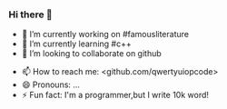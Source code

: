 ### Hi there 👋


- 🔭 I’m currently working on #famousliterature
- 🌱 I’m currently learning #c++
- 👯 I’m looking to collaborate on github
<!--
- 🤔 I’m looking for help with ..
- 💬 Ask me about ...
-->
- 📫 How to reach me: <github.com/qwertyuiopcode>
- 😄 Pronouns: ...
- ⚡ Fun fact: I'm a programmer,but I write 10k word!
